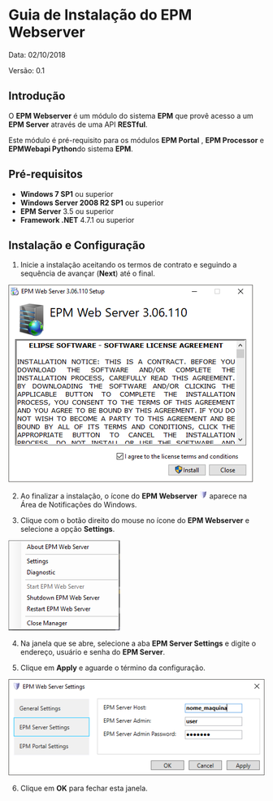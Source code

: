 # Guia de Instalação do EPM Webserver

Data: 02/10/2018

Versão: 0.1

## Introdução

O **EPM Webserver** é um módulo do sistema **EPM** que provê acesso a um **EPM Server** através de uma API **RESTful**.

Este módulo é pré-requisito para os módulos **EPM Portal** , **EPM Processor**  e **EPMWebapi Python**do sistema **EPM**.

## Pré-requisitos

+ **Windows 7 SP1** ou superior
+ **Windows Server 2008 R2 SP1** ou superior
+ **EPM Server** 3.5 ou superior
+ **Framework .NET** 4.7.1 ou superior

## Instalação e Configuração

1. Inicie a instalação aceitando os termos de contrato e seguindo a sequência de avançar (**Next**) até o final.

![instalacao1](images/webserver_instalacao1.PNG "Instalador do EPM Webserver")

2. Ao finalizar a instalação, o ícone do **EPM Webserver** ![epm webserver icon](./images/webserver_icon.PNG "EPM Webserver") aparece na Área de Notificações do Windows.

3. Clique com o botão direito do mouse no ícone do **EPM Webserver** e selecione a opção **Settings**.

![abrir Settings](images/webserver_menu.PNG "Menu contextual do EPM Webserver")

4. Na janela que se abre, selecione a aba **EPM Server Settings** e digite o endereço, usuário e senha do **EPM Server**.

5. Clique em **Apply** e aguarde o término da configuração.

![EPM Server Settings](images/webserver_configuracao.PNG "Aba EPM Server Settings")

6. Clique em **OK** para fechar esta janela.
